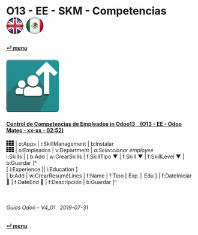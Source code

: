 # O13 - EE - SKM - Competencias &nbsp;&nbsp;&nbsp;&nbsp; [![en-uk](/doc/img/en-uk_flag_button_small.png)](/en-uk/o13/ee/skm/en-uk-o13-ee-skm-skills-guides.md) [ ![es-mx](/doc/img/es-mx_flag_button_small.png)](/es-mx/o13/ee/skm/es-mx-o13-ee-skm-skills-guides.md)
#### [_&#x23CE; menu_](/es-mx/o13/ee/es-mx-o13-ee-guides-menu.md)  
### ![skm](/doc/img/hr_skills.png)

#### [Control de Competencias de Empleados in Odoo13 &nbsp;&nbsp; (O13 - EE - Odoo Mates - xx-xx - 02:52)](https://youtube.com/embed/E09XNr7hhYE?autoplay=1&start=0&end=0&rel=0)  
![apps](/doc/img/apps.png) | o:Apps | i:SkillManagement | b:Instalar  
![apps](/doc/img/apps.png) | o:Empleados | v:Department | _a:Seleccionar employee_  
i:Skills | \[ b:Add | w:CrearSkills | f:SkillTipo &#x25BC; | f:Skill &#x25BC; | f:SkillLevel &#x25BC; | b:Guardar \]&#x207F;  
\[ i:Experience || i:Education \]  
\[ b:Add | w:CrearResuméLines | f:Name | f:Tipo \[ Exp || Edu \] | f:DateIniciar &#x1F4C5; | f:DateEnd &#x1F4C5; | f:Descripción | b:Guardar \]&#x207F;  

<br>

###### Guías Odoo - V4_01 &nbsp; 2019-07-31  
**[_&#x23CE; menu_](/es-mx/o13/ee/es-mx-o13-ee-guides-menu.md)**  
